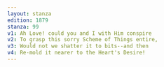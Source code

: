 ```yaml
---
layout: stanza
edition: 1879
stanza: 99
v1: Ah Love! could you and I with Him conspire
v2: To grasp this sorry Scheme of Things entire,
v3: Would not we shatter it to bits--and then
v4: Re-mold it nearer to the Heart's Desire!
---
```

